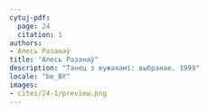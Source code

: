 ```yaml
---
cytuj-pdf:
  page: 24
  citation: 1
authors:
- Алесь Разанаў
title: "Алесь Разанаў"
description: "Танец з вужакамі: выбранае. 1999"
locale: "be_BY"
images:
- cites/24-1/preview.png
---
```

